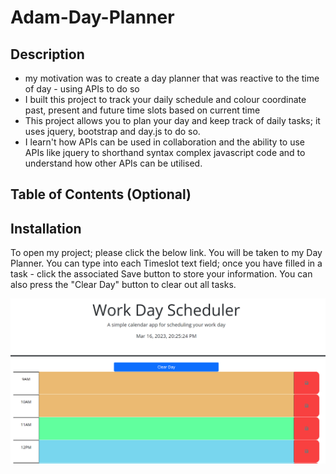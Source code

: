 # Adam-Day-Planner  

## Description

- my motivation was to create a day planner that was reactive to the time of day - using APIs to do so
- I built this project to track your daily schedule and colour coordinate past, present and future time slots based on current time
- This project allows you to plan your day and keep track of daily tasks; it uses jquery, bootstrap and day.js to do so.
- I learn't how APIs can be used in collaboration and the ability to use APIs like jquery to shorthand syntax complex javascript code and to understand how other APIs can be utilised.

## Table of Contents (Optional)


## Installation

To open my project; please click the below link. You will be taken to my Day Planner. You can type into each Timeslot text field; once you have filled in a task - click the associated Save button to store your information. You can also press the "Clear Day" button to clear out all tasks.


![Day planner Screenshot](/assets/Dayplannerscreenshot.PNG)

